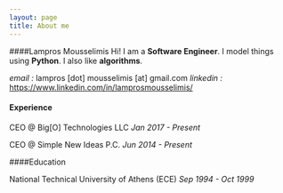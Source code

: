 ```yaml
---
layout: page
title: About me
---
```


####Lampros Mousselimis
Hi! I am a **Software Engineer**. I model things using **Python**. I also like **algorithms**.

_email    :_ lampros [dot] mousselimis [at] gmail.com
_linkedin :_ https://www.linkedin.com/in/lamprosmousselimis/


#### Experience

CEO @ Big[O] Technologies LLC
_Jan 2017 - Present_

CEO @ Simple New Ideas P.C.
_Jun 2014 - Present_



####Education

National Technical University of Athens (ECE)
_Sep 1994 - Oct 1999_


